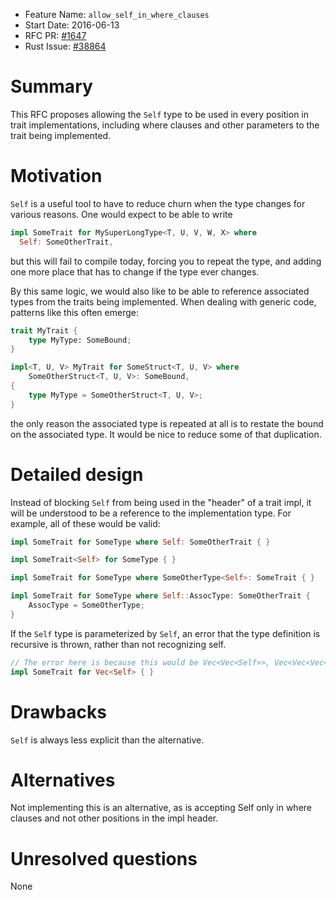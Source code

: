 - Feature Name: `allow_self_in_where_clauses`
- Start Date: 2016-06-13
- RFC PR: [#1647](https://github.com/rust-lang/rfcs/pull/1647)
- Rust Issue: [#38864](https://github.com/rust-lang/rust/issues/38864)

# Summary
[summary]: #summary

This RFC proposes allowing the `Self` type to be used in every position in trait
implementations, including where clauses and other parameters to the trait being
implemented.

# Motivation
[motivation]: #motivation

`Self` is a useful tool to have to reduce churn when the type changes for
various reasons. One would expect to be able to write

```rust
impl SomeTrait for MySuperLongType<T, U, V, W, X> where
  Self: SomeOtherTrait,
```

but this will fail to compile today, forcing you to repeat the type, and adding
one more place that has to change if the type ever changes.

By this same logic, we would also like to be able to reference associated types
from the traits being implemented. When dealing with generic code, patterns like
this often emerge:

```rust
trait MyTrait {
    type MyType: SomeBound;
}

impl<T, U, V> MyTrait for SomeStruct<T, U, V> where
    SomeOtherStruct<T, U, V>: SomeBound,
{
    type MyType = SomeOtherStruct<T, U, V>;
}
```

the only reason the associated type is repeated at all is to restate the bound
on the associated type. It would be nice to reduce some of that duplication.

# Detailed design
[design]: #detailed-design

Instead of blocking `Self` from being used in the "header" of a trait impl,
it will be understood to be a reference to the implementation type. For example,
all of these would be valid:

```rust
impl SomeTrait for SomeType where Self: SomeOtherTrait { }

impl SomeTrait<Self> for SomeType { }

impl SomeTrait for SomeType where SomeOtherType<Self>: SomeTrait { }

impl SomeTrait for SomeType where Self::AssocType: SomeOtherTrait {
    AssocType = SomeOtherType;
}
```

If the `Self` type is parameterized by `Self`, an error that the type definition
is recursive is thrown, rather than not recognizing self.

```rust
// The error here is because this would be Vec<Vec<Self>>, Vec<Vec<Vec<Self>>>, ...
impl SomeTrait for Vec<Self> { }
```

# Drawbacks
[drawbacks]: #drawbacks

`Self` is always less explicit than the alternative.

# Alternatives
[alternatives]: #alternatives

Not implementing this is an alternative, as is accepting Self only in where clauses
and not other positions in the impl header.

# Unresolved questions
[unresolved]: #unresolved-questions

None

